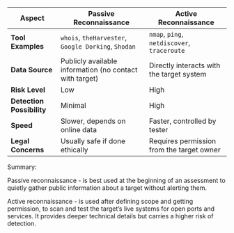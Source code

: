 
| **Aspect**                | **Passive Reconnaissance**                              | **Active Reconnaissance**                   |
| ------------------------- | ------------------------------------------------------- | ------------------------------------------- |
| **Tool Examples**         | `whois`, `theHarvester`, `Google Dorking`, `Shodan`     | `nmap`, `ping`, `netdiscover`, `traceroute` |
| **Data Source**           | Publicly available information (no contact with target) | Directly interacts with the target system   |
| **Risk Level**            | Low                                                     | High                                        |
| **Detection Possibility** | Minimal                                                 | High                                        |
| **Speed**                 | Slower, depends on online data                          | Faster, controlled by tester                |
| **Legal Concerns**        | Usually safe if done ethically                          | Requires permission from the target owner   |




Summary:


Passive reconnaissance - is best used at the beginning of an assessment to quietly gather public information about a target without alerting them.

Active reconnaissance - is used after defining scope and getting permission, to scan and test the target’s live systems for open ports and services. It provides deeper technical details but carries a higher risk of detection.
